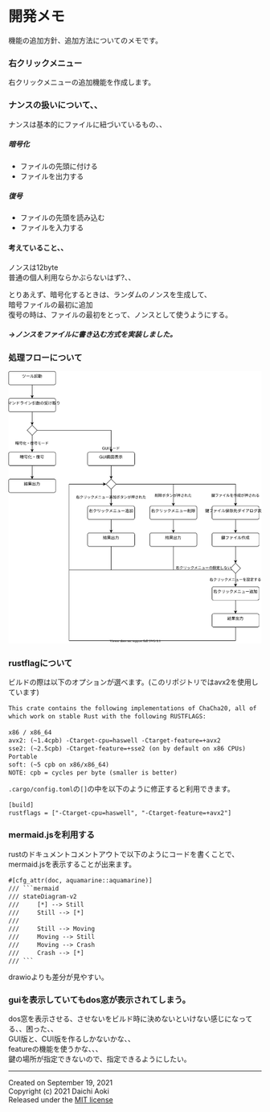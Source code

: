 # 開発メモ
機能の追加方針、追加方法についてのメモです。  


### 右クリックメニュー
右クリックメニューの追加機能を作成します。  

### ナンスの扱いについて、、  
ナンスは基本的にファイルに紐づいているもの、、
##### 暗号化  
- ファイルの先頭に付ける
- ファイルを出力する

##### 復号
- ファイルの先頭を読み込む
- ファイルを入力する

#### 考えていること、、
ノンスは12byte  
普通の個人利用ならかぶらないはず?、、  

とりあえず、暗号化するときは、ランダムのノンスを生成して、  
暗号ファイルの最初に追加  
復号の時は、ファイルの最初をとって、ノンスとして使うようにする。  
##### →ノンスをファイルに書き込む方式を実装しました。


### 処理フローについて


![](document/flow.drawio.svg)


### rustflagについて
ビルドの際は以下のオプションが選べます。(このリポジトリではavx2を使用しています)  
```
This crate contains the following implementations of ChaCha20, all of which work on stable Rust with the following RUSTFLAGS:

x86 / x86_64
avx2: (~1.4cpb) -Ctarget-cpu=haswell -Ctarget-feature=+avx2
sse2: (~2.5cpb) -Ctarget-feature=+sse2 (on by default on x86 CPUs)
Portable
soft: (~5 cpb on x86/x86_64)
NOTE: cpb = cycles per byte (smaller is better)
```

`.cargo/config.toml`の`[]`の中を以下のように修正すると利用できます。  
```
[build]
rustflags = ["-Ctarget-cpu=haswell", "-Ctarget-feature=+avx2"]
```

### mermaid.jsを利用する
rustのドキュメントコメントアウトで以下のようにコードを書くことで、mermaid.jsを表示することが出来ます。  
```
#[cfg_attr(doc, aquamarine::aquamarine)]
/// ```mermaid
/// stateDiagram-v2
///     [*] --> Still
///     Still --> [*]
/// 
///     Still --> Moving
///     Moving --> Still
///     Moving --> Crash
///     Crash --> [*]
/// ```
```


drawioよりも差分が見やすい。  


### guiを表示していてもdos窓が表示されてしまう。  
dos窓を表示させる、させないをビルド時に決めないといけない感じになってる、、困った、、  
GUI版と、CUI版を作るしかないかな、、  
featureの機能を使うかな、、、  
鍵の場所が指定できないので、指定できるようにしたい。  





---
Created on September 19, 2021  
Copyright (c) 2021 Daichi Aoki  
Released under the [MIT license](https://github.com/blz-soft/CryptoTool/blob/main/LICENSE)  